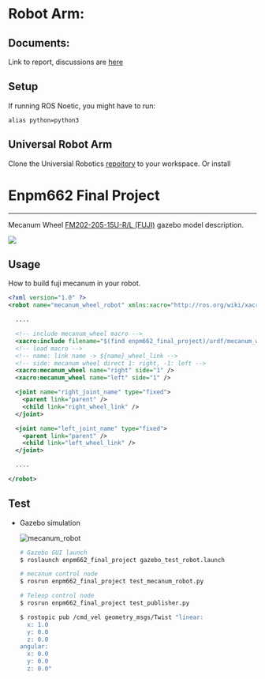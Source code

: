 # Robot Arm:

## Documents:
Link to report, discussions are [here](https://drive.google.com/drive/folders/1Rp32GsWSPNQBrzzu0iJeZsF_Ti1MLDRo?usp=sharing)

## Setup
If running ROS Noetic, you might have to run:
```
alias python=python3 
```

## Universal Robot Arm
Clone the Universial Robotics [repoitory](https://github.com/ros-industrial/universal_robot) to your workspace. Or install 

# Enpm662 Final Project
---

Mecanum Wheel [FM202-205-15U-R/L (FUJI)](http://www.fuji-bearing.com/japanese/products/conveyor/conveyor0408.html)
gazebo model description.

![](https://user-images.githubusercontent.com/26181834/129763254-aa74e592-cdbe-4859-87d8-fd93592cd40e.png)

## Usage

How to build fuji mecanum in your robot.

```xml
<?xml version="1.0" ?>
<robot name="mecanum_wheel_robot" xmlns:xacro="http://ros.org/wiki/xacro">

  ....

  <!-- include mecanum_wheel macro -->
  <xacro:include filename="$(find enpm662_final_project)/urdf/mecanum_wheel_macro.xacro" />
  <!-- load macro -->
  <!-- name: link name -> ${name}_wheel_link -->
  <!-- side: mecanum wheel direct 1: right, -1: left -->
  <xacro:mecanum_wheel name="right" side="1" />
  <xacro:mecanum_wheel name="left" side="1" />

  <joint name="right_joint_name" type="fixed">    
    <parent link="parent" />
    <child link="right_wheel_link" />
  </joint>

  <joint name="left_joint_name" type="fixed">    
    <parent link="parent" />
    <child link="left_wheel_link" />
  </joint>

  ....

</robot>
```

## Test

- Gazebo simulation

  ![mecanum_robot](https://user-images.githubusercontent.com/26181834/129851426-2e3568eb-f340-41ce-9c6a-84ec9c883126.gif)

  ```bash
  # Gazebo GUI launch
  $ roslaunch enpm662_final_project gazebo_test_robot.launch
  ```

  ```bash
  # mecanum control node
  $ rosrun enpm662_final_project test_mecanum_robot.py
  ```

  ```bash
  # Teleop control node
  $ rosrun enpm662_final_project test_publisher.py
  ```

  ```bash
  $ rostopic pub /cmd_vel geometry_msgs/Twist "linear:
    x: 1.0
    y: 0.0
    z: 0.0
  angular:
    x: 0.0
    y: 0.0
    z: 0.0" 
  ```
